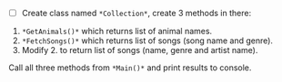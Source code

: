 - [ ] Create class named `*Collection*`, create 3 methods in there: 
1. `*GetAnimals()*` which returns list of animal names. 
2. `*FetchSongs()*` which returns list of songs (song name and genre).
3. Modify 2. to return list of songs (name, genre and artist name).

Call all three methods from `*Main()*` and print results to console.
